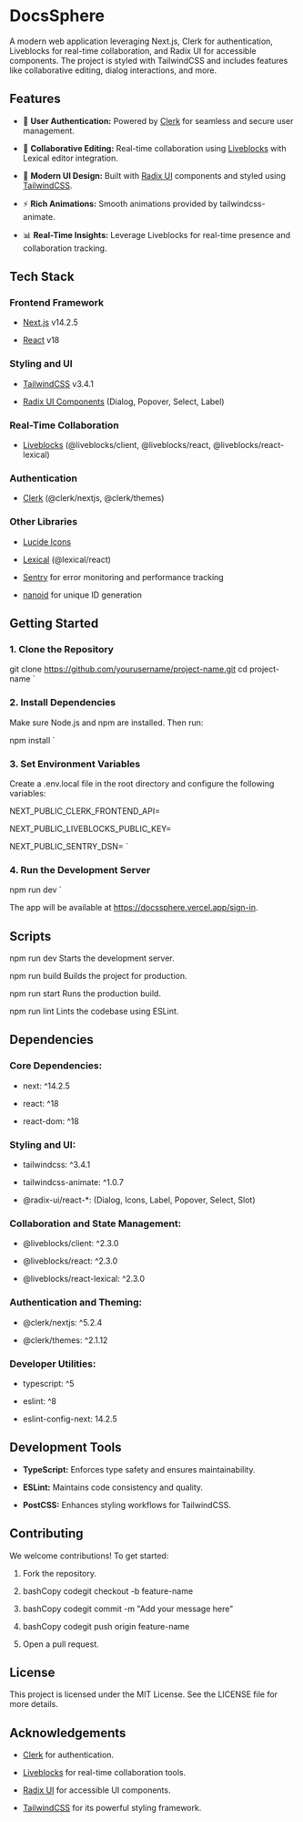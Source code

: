 **DocsSphere**
================

A modern web application leveraging Next.js, Clerk for authentication, Liveblocks for real-time collaboration, and Radix UI for accessible components. The project is styled with TailwindCSS and includes features like collaborative editing, dialog interactions, and more.

**Features**
------------

*   🔐 **User Authentication:** Powered by [Clerk](https://clerk.dev/) for seamless and secure user management.
    
*   📝 **Collaborative Editing:** Real-time collaboration using [Liveblocks](https://liveblocks.io/) with Lexical editor integration.
    
*   🎨 **Modern UI Design:** Built with [Radix UI](https://www.radix-ui.com/) components and styled using [TailwindCSS](https://tailwindcss.com/).
    
*   ⚡ **Rich Animations:** Smooth animations provided by tailwindcss-animate.
    
*   📊 **Real-Time Insights:** Leverage Liveblocks for real-time presence and collaboration tracking.
    

**Tech Stack**
--------------

### **Frontend Framework**

*   [Next.js](https://nextjs.org/) v14.2.5
    
*   [React](https://reactjs.org/) v18
    

### **Styling and UI**

*   [TailwindCSS](https://tailwindcss.com/) v3.4.1
    
*   [Radix UI Components](https://www.radix-ui.com/) (Dialog, Popover, Select, Label)
    

### **Real-Time Collaboration**

*   [Liveblocks](https://liveblocks.io/) (@liveblocks/client, @liveblocks/react, @liveblocks/react-lexical)
    

### **Authentication**

*   [Clerk](https://clerk.dev/) (@clerk/nextjs, @clerk/themes)
    

### **Other Libraries**

*   [Lucide Icons](https://lucide.dev/)
    
*   [Lexical](https://lexical.dev/) (@lexical/react)
    
*   [Sentry](https://sentry.io/) for error monitoring and performance tracking
    
*   [nanoid](https://github.com/ai/nanoid) for unique ID generation
    

**Getting Started**
-------------------

### 1\. Clone the Repository

git clone https://github.com/yourusername/project-name.git  cd project-name   `

### 2\. Install Dependencies

Make sure Node.js and npm are installed. Then run:

npm install   `

### 3\. Set Environment Variables

Create a .env.local file in the root directory and configure the following variables:

NEXT_PUBLIC_CLERK_FRONTEND_API= 

 NEXT_PUBLIC_LIVEBLOCKS_PUBLIC_KEY=

  NEXT_PUBLIC_SENTRY_DSN=   `

### 4\. Run the Development Server

npm run dev   `

The app will be available at https://docssphere.vercel.app/sign-in.

**Scripts**
-----------

npm run dev   Starts the development server.

npm run build   Builds the project for production. 

npm run start   Runs the production build.

npm run lint   Lints the codebase using ESLint.

**Dependencies**
----------------

### Core Dependencies:

*   next: ^14.2.5
    
*   react: ^18
    
*   react-dom: ^18
    

### Styling and UI:

*   tailwindcss: ^3.4.1
    
*   tailwindcss-animate: ^1.0.7
    
*   @radix-ui/react-\*: (Dialog, Icons, Label, Popover, Select, Slot)
    

### Collaboration and State Management:

*   @liveblocks/client: ^2.3.0
    
*   @liveblocks/react: ^2.3.0
    
*   @liveblocks/react-lexical: ^2.3.0
    

### Authentication and Theming:

*   @clerk/nextjs: ^5.2.4
    
*   @clerk/themes: ^2.1.12
    

### Developer Utilities:

*   typescript: ^5
    
*   eslint: ^8
    
*   eslint-config-next: 14.2.5
    

**Development Tools**
---------------------

*   **TypeScript:** Enforces type safety and ensures maintainability.
    
*   **ESLint:** Maintains code consistency and quality.
    
*   **PostCSS:** Enhances styling workflows for TailwindCSS.
    

**Contributing**
----------------

We welcome contributions! To get started:

1.  Fork the repository.
    
2.  bashCopy codegit checkout -b feature-name
    
3.  bashCopy codegit commit -m "Add your message here"
    
4.  bashCopy codegit push origin feature-name
    
5.  Open a pull request.
    

**License**
-----------

This project is licensed under the MIT License. See the LICENSE file for more details.

**Acknowledgements**
--------------------

*   [Clerk](https://clerk.dev/) for authentication.
    
*   [Liveblocks](https://liveblocks.io/) for real-time collaboration tools.
    
*   [Radix UI](https://www.radix-ui.com/) for accessible UI components.
    
*   [TailwindCSS](https://tailwindcss.com/) for its powerful styling framework.
